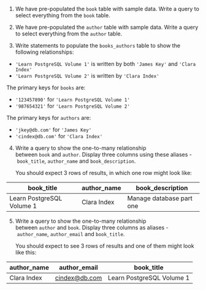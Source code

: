 
1. We have pre-populated the `book` table with sample data. Write a query to select everything from the `book` table.

2. We have pre-populated the `author` table with sample data. Write a query to select everything from the `author` table.

3. Write statements to populate the `books_authors` table to show the following relationships:

- `'Learn PostgreSQL Volume 1'` is written by both `'James Key'` and `'Clara Index'`
- `'Learn PostgreSQL Volume 2'` is written by `'Clara Index'`

The primary keys for `books` are:

- `'123457890'` for `'Learn PostgreSQL Volume 1'`
- `'987654321'` for `'Learn PostgreSQL Volume 2'`

The primary keys for `authors` are:

- `'jkey@db.com'` for `'James Key'`
- `'cindex@db.com'` for `'Clara Index'`

4.  Write a query to show the one-to-many relationship between `book` and `author`. Display three columns using these aliases - `book_title`, `author_name` and `book_description`.

	You should expect 3 rows of results, in which one row might look like:

|**book_title**|**author_name**|**book_description**|
|---|---|---|
|Learn PostgreSQL Volume 1|Clara Index|Manage database part one|

5.  Write a query to show the one-to-many relationship between `author` and `book`. Display three columns as aliases - `author_name`, `author_email` and `book_title`.

	You should expect to see 3 rows of results and one of them might look like this:

|**author_name**|**author_email**|**book_title**|
|---|---|---|
|Clara Index|[cindex@db.com](mailto:cindex@db.com)|Learn PostgreSQL Volume 1|
